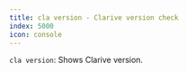 ```yaml
---
title: cla version - Clarive version check
index: 5000
icon: console
---
```


`cla version`: Shows Clarive version.
